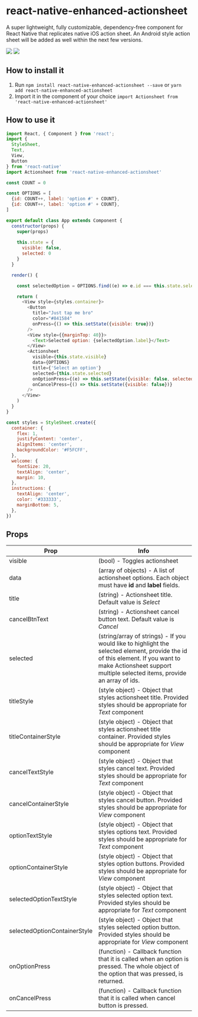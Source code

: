 # react-native-enhanced-actionsheet

A super lightweight, fully customizable, dependency-free component for React Native that replicates native iOS action sheet. An Android style action sheet will be added as well within the next few versions.

<div>
  <img src="https://media.giphy.com/media/3oFzlV8xJd8rvElHLW/giphy.gif" />
  <img src="https://media.giphy.com/media/3o752jxkPmWPCjdEiY/giphy.gif" />
</div>


## How to install it
1. Run `npm install react-native-enhanced-actionsheet --save` or `yarn add react-native-enhanced-actionsheet`<br>
2. Import it in the component of your choice `import Actionsheet from 'react-native-enhanced-actionsheet'`

## How to use it
```javascript
import React, { Component } from 'react';
import {
  StyleSheet,
  Text,
  View, 
  Button
} from 'react-native'
import Actionsheet from 'react-native-enhanced-actionsheet'

const COUNT = 0

const OPTIONS = [
  {id: COUNT++, label: 'option #' + COUNT}, 
  {id: COUNT++, label: 'option #' + COUNT}, 
]

export default class App extends Component {
  constructor(props) {
    super(props)
    
    this.state = {
      visible: false,
      selected: 0
    }
  }

  render() {

    const selectedOption = OPTIONS.find((e) => e.id === this.state.selected)

    return (
      <View style={styles.container}>
        <Button
          title="Just tap me bro"
          color="#841584"
          onPress={() => this.setState({visible: true})}
        />
        <View style={{marginTop: 40}}>
          <Text>Selected option: {selectedOption.label}</Text>
        </View>
        <Actionsheet 
          visible={this.state.visible}
          data={OPTIONS} 
          title={'Select an option'}
          selected={this.state.selected}
          onOptionPress={(e) => this.setState({visible: false, selected: e.id})}
          onCancelPress={() => this.setState({visible: false})}
        />
      </View>
    )
  }
}

const styles = StyleSheet.create({
  container: {
    flex: 1,
    justifyContent: 'center',
    alignItems: 'center',
    backgroundColor: '#F5FCFF',
  },
  welcome: {
    fontSize: 20,
    textAlign: 'center',
    margin: 10,
  },
  instructions: {
    textAlign: 'center',
    color: '#333333',
    marginBottom: 5,
  },
})
```

## Props
| Prop                         | Info          |
| ---------------------------- | ------------- |
| visible                      | (bool) - Toggles actionsheet |
| data                         | (array of objects) - A list of actionsheet options. Each object must have **id** and **label** fields. |
| title                        | (string) - Actionsheet title. Default value is *Select* |
| cancelBtnText                | (string) - Actionsheet cancel button text. Default value is *Cancel* |
| selected                     | (string/array of strings) - If you would like to highlight the selected element, provide the id of this element. If you want to make Actionsheet support multiple selected items, provide an array of ids. |
| titleStyle                   | (style object) - Object that styles actionsheet title. Provided styles should be appropriate for *Text* component |
| titleContainerStyle          | (style object) - Object that styles actionsheet title container. Provided styles should be appropriate for *View* component |
| cancelTextStyle              | (style object) - Object that styles cancel text. Provided styles should be appropriate for *Text* component |
| cancelContainerStyle         | (style object) - Object that styles cancel button. Provided styles should be appropriate for *View* component |
| optionTextStyle              | (style object) - Object that styles options text. Provided styles should be appropriate for *Text* component |
| optionContainerStyle         | (style object) - Object that styles option buttons. Provided styles should be appropriate for *View* component |
| selectedOptionTextStyle      | (style object) - Object that styles selected option text. Provided styles should be appropriate for *Text* component |
| selectedOptionContainerStyle | (style object) - Object that styles selected option button. Provided styles should be appropriate for *View* component |
| onOptionPress | (function) - Callback function that it is called when an option is pressed. The whole object of the option that was pressed, is returned. |
| onCancelPress | (function) - Callback function that it is called when cancel button is pressed. |
